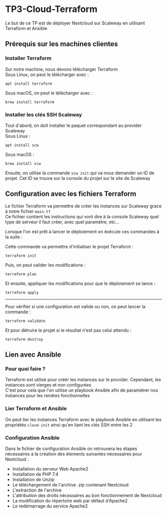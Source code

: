 # TP3-Cloud-Terraform

Le but de ce TP est de déployer Nextcloud sur Scaleway en utilisant Terraform et Ansible

## Prérequis sur les machines clientes

### Installer Terraform

Sur notre machine, nous devons télécharger Terraform <br />
Sous Linux, on peut le télécharger avec :
```
apt install terraform
```
Sous macOS, on peut le télécharger avec :
```
brew install terraform
```

### Installer les clés SSH Scaleway

Tout d'abord, on doit installer le paquet correspondant au provider Scaleway <br />
Sous Linux :
```
apt install scw
```
Sous macOS :
```
brew install scw
```
Ensuite, on utilise la commande ```scw init``` qui va nous demander un ID de projet. Cet ID se trouve sur la console du projet sur le site de Scaleway

## Configuration avec les fichiers Terraform

Le fichier Terraform va permettre de créer les instances sur Scaleway grace à notre fichier ```main.tf``` <br />
Ce fichier contient les instructions qui vont dire à la console Scaleway quel type de serveur il faut créer, avec quel paramètre, etc...

Lorsque l'on est prêt à lancer le déploiement on éxécute ces commandes à la suite :

Cette commande va permettre d'initialiser le projet Terraform :
```
terraform init
```
Puis, on peut valider les modifications :
```
terraform plan
```
Et ensuite, appliquer les modifications pour que le déploiement se lance :
```
terraform apply
```
-----
Pour vérifier si une configuration est valide ou non, on peut lancer la commande :
```
terraform validate
```
Et pour détruire le projet si le résultat n'est pas celui attendu :
```
terraform destroy
```

## Lien avec Ansible

### Pour quoi faire ?

Terraform est utilisé pour créér les instances sur le provider. Cependant, les instances sont vierges et non configurées <br />
C'est pour cela que l'on utilise un playbook Ansible afin de paramétrer nos instances pour les rendres fonctionnelles

### Lier Terraform et Ansible

On peut lier les instances Terraform avec le playbook Ansible en utilisant les propriétés ```cloud-init``` ainsi qu'en liant les clés SSH entre les 2

### Configuration Ansible

Dans le fichier de configuration Ansible on retrouvera les étapes nécessaires à la création des élements suivantes nécessaires pour Nextcloud :
- Installation du serveur Web Apache2
- Installation de PHP 7.4
- Installation de Unzip
- Le téléchargement de l'archive .zip contenant Nextcloud
- L'extraction de l'archive
- L'attribution des droits nécessaires au bon fonctionnement de Nextcloud
- La modification du répertoire web par défaut d'Apache2
- Le redémarrage du service Apache2
